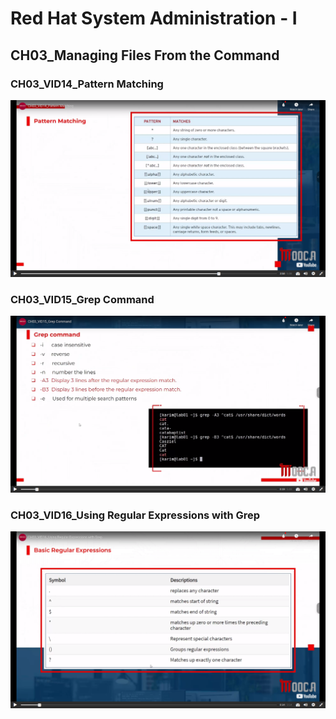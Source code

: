 # Red Hat System Administration - I


## CH03_Managing Files From the Command
### CH03_VID14_Pattern Matching
![Pattern_Matching](./Pattern_Matching.jpg)
### CH03_VID15_Grep Command
![grep](./grep.jpg)
### CH03_VID16_Using Regular Expressions with Grep
![Regular Expressions with Grep](./Regular_Expressions_with_Grep.jpg)
### 

